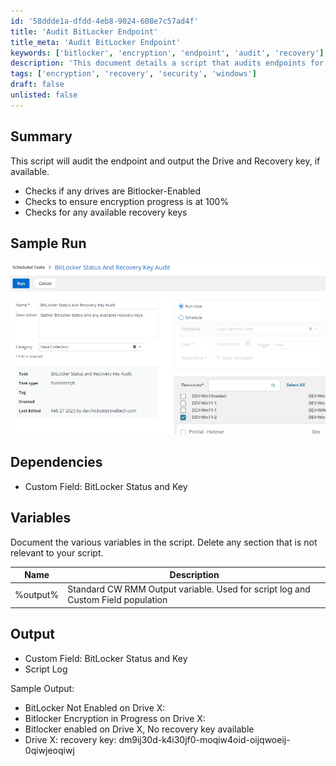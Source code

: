 ```yaml
---
id: '58ddde1a-dfdd-4eb8-9024-608e7c57ad4f'
title: 'Audit BitLocker Endpoint'
title_meta: 'Audit BitLocker Endpoint'
keywords: ['bitlocker', 'encryption', 'endpoint', 'audit', 'recovery']
description: 'This document details a script that audits endpoints for BitLocker status, checking if drives are BitLocker-enabled, ensuring encryption is complete, and retrieving any available recovery keys. It provides a comprehensive overview of the script’s functionality, dependencies, and expected output.'
tags: ['encryption', 'recovery', 'security', 'windows']
draft: false
unlisted: false
---
```

## Summary

This script will audit the endpoint and output the Drive and Recovery key, if available.

- Checks if any drives are Bitlocker-Enabled
- Checks to ensure encryption progress is at 100%
- Checks for any available recovery keys

## Sample Run

![Sample Run](../../../static/img/BitLocker-Status-and-Recovery-Key-Audit/image_1.png)

## Dependencies

- Custom Field: BitLocker Status and Key

## Variables

Document the various variables in the script. Delete any section that is not relevant to your script.

| Name       | Description                                                                                       |
|------------|---------------------------------------------------------------------------------------------------|
| %output%   | Standard CW RMM Output variable. Used for script log and Custom Field population                 |

## Output

- Custom Field: BitLocker Status and Key
- Script Log

Sample Output:
- BitLocker Not Enabled on Drive X:
- Bitlocker Encryption in Progress on Drive X:
- Bitlocker enabled on Drive X, No recovery key available
- Drive X: recovery key: dm9ij30d-k4i30jf0-moqiw4oid-oijqwoeij-0qiwjeoqiwj











